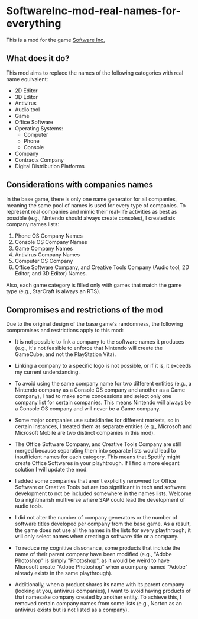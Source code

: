 # SoftwareInc-mod-real-names-for-everything

This is a mod for the game [Software Inc.](https://store.steampowered.com/app/362620/Software_Inc/)

## What does it do?

This mod aims to replace the names of the following categories with real name equivalent:
- 2D Editor
- 3D Editor
- Antivirus
- Audio tool
- Game
- Office Software
- Operating Systems:
    - Computer
    - Phone
    - Console
- Company
- Contracts Company
- Digital Distribution Platforms

## Considerations with companies names

In the base game, there is only one name generator for all companies, meaning the same pool of names is used for every type of companies. To represent real companies and mimic their real-life activities as best as possible (e.g., Nintendo should always create consoles), I created six company names lists:

1. Phone OS Company Names
2. Console OS Company Names
3. Game Company Names
4. Antivirus Company Names
5. Computer OS Company
6. Office Software Company, and Creative Tools Company (Audio tool, 2D Editor, and 3D Editor) Names.

Also, each game category is filled only with games that match the game type (e.g., StarCraft is always an RTS).

## Compromises and restrictions of the mod

Due to the original design of the base game's randomness, the following compromises and restrictions apply to this mod:

- It is not possible to link a company to the software names it produces (e.g., it's not feasible to enforce that Nintendo will create the GameCube, and not the PlayStation Vita).

- Linking a company to a specific logo is not possible, or if it is, it exceeds my current understanding.

- To avoid using the same company name for two different entities (e.g., a Nintendo company as a Console OS company and another as a Game company), I had to make some concessions and select only one company list for certain companies. This means Nintendo will always be a Console OS company and will never be a Game company.

- Some major companies use subsidiaries for different markets, so in certain instances, I treated them as separate entities (e.g., Microsoft and Microsoft Mobile are two distinct companies in this mod).

- The Office Software Company, and Creative Tools Company are still merged because separating them into separate lists would lead to insufficient names for each category. This means that Spotify might create Office Softwares in your playhtrough. If I find a more elegant solution I will update the mod.

- I added some companies that aren't explicitly renowned for Office Software or Creative Tools but are too significant in tech and software development to not be included somewhere in the names lists. Welcome to a nightmarish multiverse where SAP could lead the development of audio tools.

- I did not alter the number of company generators or the number of software titles developed per company from the base game. As a result, the game does not use all the names in the lists for every playthrough; it will only select names when creating a software title or a company.

- To reduce my cognitive dissonance, some products that include the name of their parent company have been modified (e.g., "Adobe Photoshop" is simply "Photoshop", as it would be weird to have Microsoft create "Adobe Photoshop" when a company named "Adobe" already exists in the same playthrough).

- Additionally, when a product shares its name with its parent company (looking at you, antivirus companies), I want to avoid having products of that namesake company created by another entity. To achieve this, I removed certain company names from some lists (e.g., Norton as an antivirus exists but is not listed as a company).